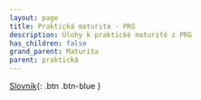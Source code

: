 ```yaml
---
layout: page
title: Praktická maturita - PRG
description: Úlohy k praktické maturitě z PRG
has_children: false
grand_parent: Maturita
parent: praktická
---
```


[Slovnik](./slovnik/){: .btn .btn-blue }